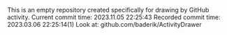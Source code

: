 This is an empty repository created specifically for drawing by GitHub activity.
Current commit time: 2023.11.05 22:25:43
Recorded commit time: 2023.03.06 22:25:14(1)
Look at: github.com/baderik/ActivityDrawer
